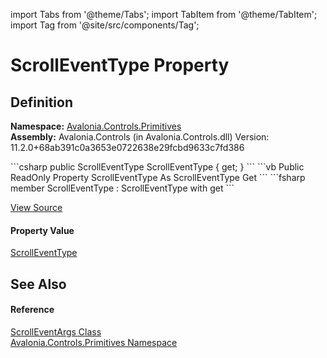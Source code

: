 import Tabs from '@theme/Tabs'; 
import TabItem from '@theme/TabItem'; 
import Tag from '@site/src/components/Tag'; 

# ScrollEventType Property




## Definition
**Namespace:** <a href="N_Avalonia_Controls_Primitives">Avalonia.Controls.Primitives</a>  
**Assembly:** Avalonia.Controls (in Avalonia.Controls.dll) Version: 11.2.0+68ab391c0a3653e0722638e29fcbd9633c7fd386

<Tabs groupId="api-code-preview">
<TabItem value="csharp" label="C#">
```csharp
public ScrollEventType ScrollEventType { get; }
```
</TabItem>
<TabItem value="vb" label="VB">
```vb
Public ReadOnly Property ScrollEventType As ScrollEventType
	Get
```
</TabItem>
<TabItem value="fsharp" label="F#">
```fsharp
member ScrollEventType : ScrollEventType with get
```
</TabItem>
</Tabs>



<a href="https://github.com/AvaloniaUI/Avalonia/tree/master/srcAvalonia.Controls/Primitives/ScrollBar.cs#L23" title="View the source code">View Source</a>



#### Property Value
<a href="T_Avalonia_Controls_Primitives_ScrollEventType">ScrollEventType</a>

## See Also


#### Reference
<a href="T_Avalonia_Controls_Primitives_ScrollEventArgs">ScrollEventArgs Class</a>  
<a href="N_Avalonia_Controls_Primitives">Avalonia.Controls.Primitives Namespace</a>  

